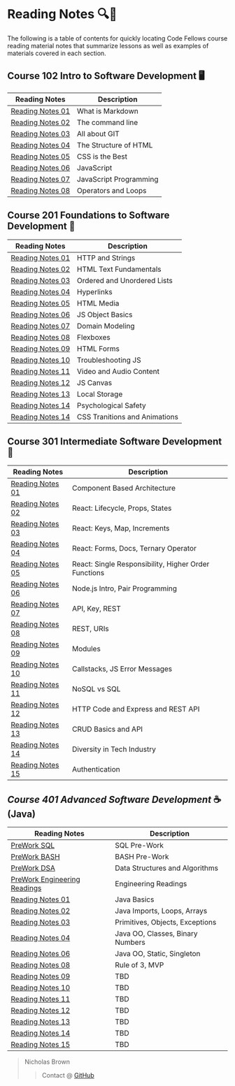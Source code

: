 # Reading Notes 🔍📝

The following is a table of contents for quickly locating Code Fellows course reading material notes that summarize lessons as well as examples of materials covered in each section.

## Course 102 Intro to Software Development 🖥️

| Reading Notes | Description |
| --- | --- |
| [Reading Notes 01](102/102_Reading_01.md) | What is Markdown |
| [Reading Notes 02](102/102_Reading_02.md) | The command line |
| [Reading Notes 03](102/102_Reading_03.md) | All about GIT |
| [Reading Notes 04](102/102_Reading_04.md) | The Structure of HTML |
| [Reading Notes 05](102/102_Reading_05.md) | CSS is the Best |
| [Reading Notes 06](102/102_Reading_06.md) | JavaScript |
| [Reading Notes 07](102/102_Reading_07.md) | JavaScript Programming |
| [Reading Notes 08](102/102_Reading_08.md) | Operators and Loops |

## Course 201 Foundations to Software Development 🌱

| Reading Notes | Description |
| --- | --- |
| [Reading Notes 01](201/201_Reading_01.md) | HTTP and Strings |
| [Reading Notes 02](201/201_Reading_02.md) | HTML Text Fundamentals |
| [Reading Notes 03](201/201_Reading_03.md) | Ordered and Unordered Lists |
| [Reading Notes 04](201/201_Reading_04.md) | Hyperlinks |
| [Reading Notes 05](201/201_Reading_05.md) | HTML Media |
| [Reading Notes 06](201/201_Reading_06.md) | JS Object Basics |
| [Reading Notes 07](201/201_Reading_07.md) | Domain Modeling |
| [Reading Notes 08](201/201_Reading_08.md) | Flexboxes |
| [Reading Notes 09](201/201_Reading_09.md) | HTML Forms |
| [Reading Notes 10](201/201_Reading_10.md) | Troubleshooting JS |
| [Reading Notes 11](201/201_Reading_11.md) | Video and Audio Content |
| [Reading Notes 12](201/201_Reading_12.md) | JS Canvas |
| [Reading Notes 13](201/201_Reading_13.md) | Local Storage |
| [Reading Notes 14](201/201_Reading_14_PsychologicalSafety.md) | Psychological Safety |
 [Reading Notes 14](201/201_Reading_14.md) | CSS Tranitions and Animations |

## Course 301 Intermediate Software Development 🚀

| Reading Notes | Description |
| --- | --- |
| [Reading Notes 01](301/301_Reading_01.md) | Component Based Architecture |
| [Reading Notes 02](301/301_Reading_02.md) | React: Lifecycle, Props, States |
| [Reading Notes 03](301/301_Reading_03.md) | React: Keys, Map, Increments |
| [Reading Notes 04](301/301_Reading_04.md) | React: Forms, Docs, Ternary Operator |
| [Reading Notes 05](301/301_Reading_05.md) | React: Single Responsibility, Higher Order Functions |
| [Reading Notes 06](301/301_Reading_06.md) | Node.js Intro, Pair Programming|
| [Reading Notes 07](301/301_Reading_07.md) | API, Key, REST |
| [Reading Notes 08](301/301_Reading_08.md) | REST, URIs |
| [Reading Notes 09](301/301_Reading_09.md) | Modules |
| [Reading Notes 10](301/301_Reading_10.md) | Callstacks, JS Error Messages |
| [Reading Notes 11](301/301_Reading_11.md) | NoSQL vs SQL |
| [Reading Notes 12](301/301_Reading_12.md) | HTTP Code and Express and REST API |
| [Reading Notes 13](301/301_Reading_13.md) | CRUD Basics and API |
| [Reading Notes 14](301/301_Reading_14.md) | Diversity in Tech Industry |
| [Reading Notes 15](301/301_Reading_15.md) | Authentication |

## *Course 401 Advanced Software Development* ☕ (Java)

| Reading Notes | Description | 
| --- | --- |
| [PreWork SQL](401/401_PreWork_SQL.md) | SQL Pre-Work |
| [PreWork BASH](401/401_PreWork_BASH.md) | BASH Pre-Work |
| [PreWork DSA](401/401_PreWork_DSA.md) | Data Structures and Algorithms |
| [PreWork Engineering Readings](401/401_PreWork_Engineering.md) | Engineering Readings |
| [Reading Notes 01](401/401_Reading_01.md) | Java Basics |
| [Reading Notes 02](401/401_Reading_02.md) | Java Imports, Loops, Arrays |
| [Reading Notes 03](401/401_Reading_03.md) | Primitives, Objects, Exceptions |
| [Reading Notes 04](401/401_Reading_04.md) | Java OO, Classes, Binary Numbers |
| [Reading Notes 06](401/401_Reading_06.md) | Java OO, Static, Singleton|
| [Reading Notes 08](401/401_Reading_08.md) | Rule of 3, MVP |
| [Reading Notes 09](401/401_Reading_09.md) | TBD |
| [Reading Notes 10](401/401_Reading_10.md) | TBD |
| [Reading Notes 11](401/401_Reading_11.md) | TBD |
| [Reading Notes 12](401/401_Reading_12.md) | TBD |
| [Reading Notes 13](401/401_Reading_13.md) | TBD |
| [Reading Notes 14](401/401_Reading_14.md) | TBD |
| [Reading Notes 15](401/401_Reading_15.md) | TBD |

> Nicholas Brown
>> Contact @ [GitHub](https://github.com/NicholasBrown-01)